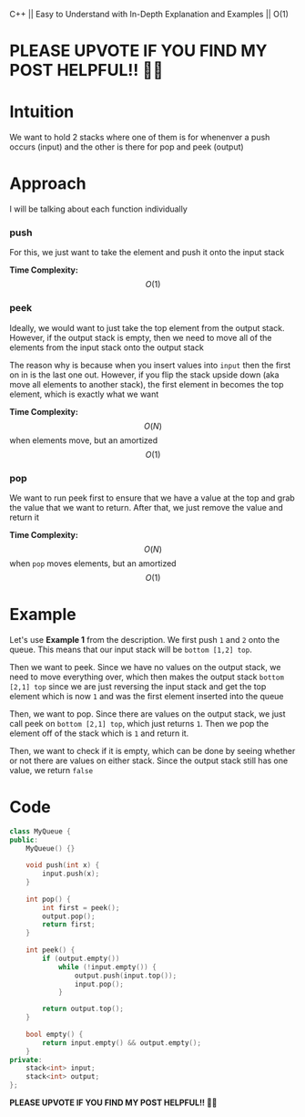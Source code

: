 C++ || Easy to Understand with In-Depth Explanation and Examples || O(1)

# PLEASE UPVOTE IF YOU FIND MY POST HELPFUL!! 🥺😁

# Intuition

We want to hold 2 stacks where one of them is for whenenver a push occurs (input) and the other is there for pop and peek (output)

# Approach

I will be talking about each function individually

### push

For this, we just want to take the element and push it onto the input stack

**Time Complexity:** $$O(1)$$

### peek

Ideally, we would want to just take the top element from the output stack. However, if the output stack is empty, then we need to move all of the elements from the input stack onto the output stack

The reason why is because when you insert values into `input` then the first on in is the last one out. However, if you flip the stack upside down (aka move all elements to another stack), the first element in becomes the top element, which is exactly what we want

**Time Complexity:** $$O(N)$$ when elements move, but an amortized $$O(1)$$

### pop

We want to run peek first to ensure that we have a value at the top and grab the value that we want to return. After that, we just remove the value and return it

**Time Complexity:** $$O(N)$$ when `pop` moves elements, but an amortized $$O(1)$$

# Example

Let's use **Example 1** from the description. We first push `1` and `2` onto the queue. This means that our input stack will be `bottom [1,2] top`. 

Then we want to peek. Since we have no values on the output stack, we need to move everything over, which then makes the output stack `bottom [2,1] top` since we are just reversing the input stack and get the top element which is now `1` and was the first element inserted into the queue

Then, we want to pop. Since there are values on the output stack, we just call peek on `bottom [2,1] top`, which just returns `1`. Then we pop the element off of the stack which is `1` and return it.

Then, we want to check if it is empty, which can be done by seeing whether or not there are values on either stack. Since the output stack still has one value, we return `false`

# Code

```c++
class MyQueue {
public:
    MyQueue() {}
    
    void push(int x) {
        input.push(x);
    }
    
    int pop() {
        int first = peek();
        output.pop();
        return first;
    }
    
    int peek() {
        if (output.empty())
            while (!input.empty()) {
                output.push(input.top());
                input.pop();
            }

        return output.top();
    }
    
    bool empty() {
        return input.empty() && output.empty();
    }
private:
    stack<int> input; 
    stack<int> output;
};
```

**PLEASE UPVOTE IF YOU FIND MY POST HELPFUL!! 🥺😁**